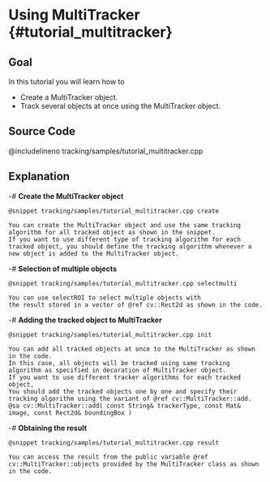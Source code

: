 Using MultiTracker {#tutorial_multitracker}
==================

Goal
----

In this tutorial you will learn how to

-   Create a MultiTracker object.
-   Track several objects at once using the MultiTracker object.

Source Code
-----------

@includelineno tracking/samples/tutorial_multitracker.cpp

Explanation
-----------

-#  **Create the MultiTracker object**

    @snippet tracking/samples/tutorial_multitracker.cpp create

    You can create the MultiTracker object and use the same tracking algorithm for all tracked object as shown in the snippet.
    If you want to use different type of tracking algorithm for each tracked object, you should define the tracking algorithm whenever a new object is added to the MultiTracker object.

-#  **Selection of multiple objects**

    @snippet tracking/samples/tutorial_multitracker.cpp selectmulti

    You can use selectROI to select multiple objects with
    the result stored in a vector of @ref cv::Rect2d as shown in the code.

-#  **Adding the tracked object to MultiTracker**

    @snippet tracking/samples/tutorial_multitracker.cpp init

    You can add all tracked objects at once to the MultiTracker as shown in the code.
    In this case, all objects will be tracked using same tracking algorithm as specified in decaration of MultiTracker object.
    If you want to use different tracker algorithms for each tracked object,
    You should add the tracked objects one by one and specify their tracking algorithm using the variant of @ref cv::MultiTracker::add.
    @sa cv::MultiTracker::add( const String& trackerType, const Mat& image, const Rect2d& boundingBox )

-#  **Obtaining the result**

    @snippet tracking/samples/tutorial_multitracker.cpp result

    You can access the result from the public variable @ref cv::MultiTracker::objects provided by the MultiTracker class as shown in the code.
